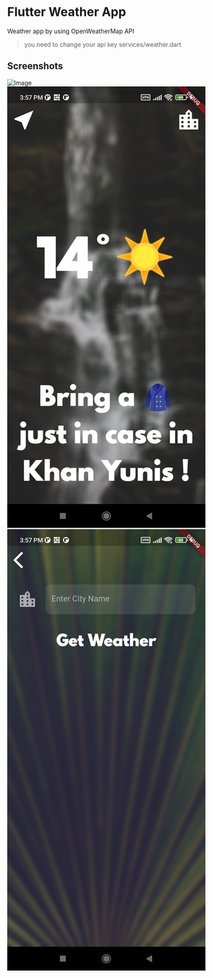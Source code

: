 # Flutter Weather App
Weather app by using OpenWeatherMap API

> you need to change your api key services/weather.dart

## Screenshots
![Image](/images/weatherApp.gif)
![Image](/images/1.jpg)
![Image](/images/2.jpg)